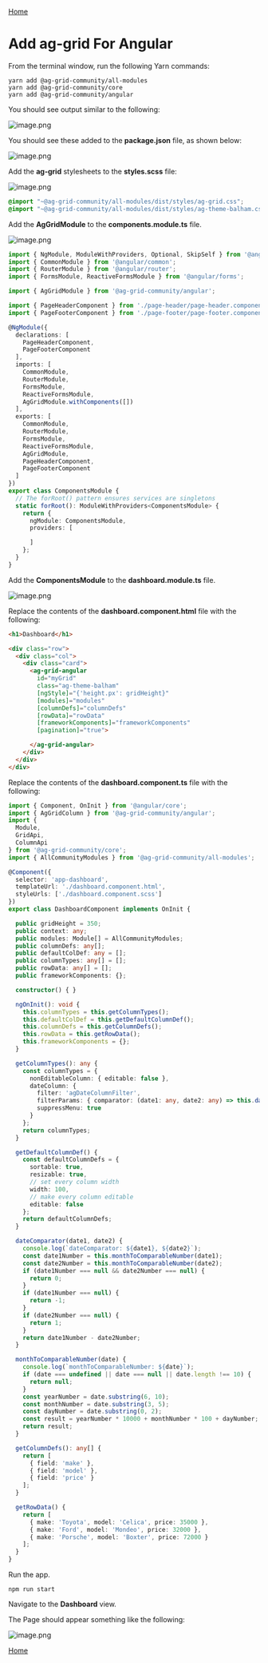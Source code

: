 [Home](README.md)

# Add ag-grid For Angular

From the terminal window, run the following Yarn commands:

```
yarn add @ag-grid-community/all-modules
yarn add @ag-grid-community/core
yarn add @ag-grid-community/angular
```

You should see output similar to the following:

![image.png](/.attachments/image-8a595afa-b842-4065-a7ad-fe207d99a11f.png)

You should see these added to the **package.json** file, as shown below:

![image.png](/.attachments/image-050deac9-d8e4-456d-8a76-47782b2d96b1.png)

Add the **ag-grid** stylesheets to the **styles.scss** file:

![image.png](/.attachments/image-2dde374d-a190-4f47-a84c-0d15d5f820d5.png)

``` scss
@import "~@ag-grid-community/all-modules/dist/styles/ag-grid.css";
@import "~@ag-grid-community/all-modules/dist/styles/ag-theme-balham.css";
```

Add the **AgGridModule** to the **components.module.ts** file.

![image.png](/.attachments/image-af07431e-afe9-43fd-8c84-9c7c9c8d226b.png)

``` typescript
import { NgModule, ModuleWithProviders, Optional, SkipSelf } from '@angular/core';
import { CommonModule } from '@angular/common';
import { RouterModule } from '@angular/router';
import { FormsModule, ReactiveFormsModule } from '@angular/forms';

import { AgGridModule } from '@ag-grid-community/angular';

import { PageHeaderComponent } from './page-header/page-header.component';
import { PageFooterComponent } from './page-footer/page-footer.component';

@NgModule({
  declarations: [
    PageHeaderComponent,
    PageFooterComponent
  ],
  imports: [
    CommonModule,
    RouterModule,
    FormsModule,
    ReactiveFormsModule,
    AgGridModule.withComponents([])
  ],
  exports: [
    CommonModule,
    RouterModule,
    FormsModule,
    ReactiveFormsModule,
    AgGridModule,
    PageHeaderComponent,
    PageFooterComponent
  ]
})
export class ComponentsModule {
  // The forRoot() pattern ensures services are singletons
  static forRoot(): ModuleWithProviders<ComponentsModule> {
    return {
      ngModule: ComponentsModule,
      providers: [

      ]
    };
  }
}
```

Add the **ComponentsModule** to the **dashboard.module.ts** file.

![image.png](/.attachments/image-794b1c38-4545-48f0-9b58-ee833cfb692e.png)

Replace the contents of the **dashboard.component.html** file with the following:

``` html
<h1>Dashboard</h1>

<div class="row">
  <div class="col">
    <div class="card">
      <ag-grid-angular
        id="myGrid"
        class="ag-theme-balham"
        [ngStyle]="{'height.px': gridHeight}"
        [modules]="modules"
        [columnDefs]="columnDefs"
        [rowData]="rowData"
        [frameworkComponents]="frameworkComponents"
        [pagination]="true">

      </ag-grid-angular>
    </div>
  </div>
</div>
```

Replace the contents of the **dashboard.component.ts** file with the following:

``` typescript
import { Component, OnInit } from '@angular/core';
import { AgGridColumn } from '@ag-grid-community/angular';
import {
  Module,
  GridApi,
  ColumnApi
} from '@ag-grid-community/core';
import { AllCommunityModules } from '@ag-grid-community/all-modules';

@Component({
  selector: 'app-dashboard',
  templateUrl: './dashboard.component.html',
  styleUrls: ['./dashboard.component.scss']
})
export class DashboardComponent implements OnInit {

  public gridHeight = 350;
  public context: any;
  public modules: Module[] = AllCommunityModules;
  public columnDefs: any[];
  public defaultColDef: any = [];
  public columnTypes: any[] = [];
  public rowData: any[] = [];
  public frameworkComponents: {};

  constructor() { }

  ngOnInit(): void {
    this.columnTypes = this.getColumnTypes();
    this.defaultColDef = this.getDefaultColumnDef();
    this.columnDefs = this.getColumnDefs();
    this.rowData = this.getRowData();
    this.frameworkComponents = {};
  }

  getColumnTypes(): any {
    const columnTypes = {
      nonEditableColumn: { editable: false },
      dateColumn: {
        filter: 'agDateColumnFilter',
        filterParams: { comparator: (date1: any, date2: any) => this.dateComparator(date1, date2) },
        suppressMenu: true
      }
    };
    return columnTypes;
  }

  getDefaultColumnDef() {
    const defaultColumnDefs = {
      sortable: true,
      resizable: true,
      // set every column width
      width: 100,
      // make every column editable
      editable: false
    };
    return defaultColumnDefs;
  }

  dateComparator(date1, date2) {
    console.log(`dateComparator: ${date1}, ${date2}`);
    const date1Number = this.monthToComparableNumber(date1);
    const date2Number = this.monthToComparableNumber(date2);
    if (date1Number === null && date2Number === null) {
      return 0;
    }
    if (date1Number === null) {
      return -1;
    }
    if (date2Number === null) {
      return 1;
    }
    return date1Number - date2Number;
  }

  monthToComparableNumber(date) {
    console.log(`monthToComparableNumber: ${date}`);
    if (date === undefined || date === null || date.length !== 10) {
      return null;
    }
    const yearNumber = date.substring(6, 10);
    const monthNumber = date.substring(3, 5);
    const dayNumber = date.substring(0, 2);
    const result = yearNumber * 10000 + monthNumber * 100 + dayNumber;
    return result;
  }

  getColumnDefs(): any[] {
    return [
      { field: 'make' },
      { field: 'model' },
      { field: 'price' }
    ];
  }

  getRowData() {
    return [
      { make: 'Toyota', model: 'Celica', price: 35000 },
      { make: 'Ford', model: 'Mondeo', price: 32000 },
      { make: 'Porsche', model: 'Boxter', price: 72000 }
    ];
  }
}
```

Run the app.

```
npm run start
```

Navigate to the **Dashboard** view.

The Page should appear something like the following:

![image.png](/.attachments/image-7b172109-17ec-442b-83e6-e682ce32be63.png)


[Home](README.md)